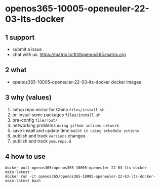 # openos365-10005-openeuler-22-03-lts-docker


## 1 support

* submit a issue
* chat with us: https://matrix.to/#/#openos365:matrix.org

## 2 what

* openos365-10005-openeuler-22-03-lts-docker docker images
  
## 3 why (values)

1. setup repo mirror for China `files/install.sh`
1. pr-install some packages `files/install.sh`
1. pre-config `file/root/`
1. networking problems `using github actions network`
1. save install and update time `build it using schedule actions`
1. publish and track `versions` changes
1. publish and track `yum.repo.d`

## 4 how to use

```
docker pull openos365/openos365-10005-openeuler-22-03-lts-docker-main:latest
docker run -it openos365/openos365-10005-openeuler-22-03-lts-docker-main:latest bash
```
